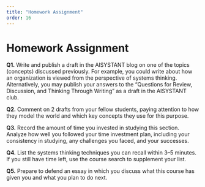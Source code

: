 ```yaml
---
title: "Homework Assignment"
order: 16
---
```


# Homework Assignment

**Q1.** Write and publish a draft in the AISYSTANT blog on one of the topics (concepts) discussed previously. For example, you could write about how an organization is viewed from the perspective of systems thinking. Alternatively, you may publish your answers to the “Questions for Review, Discussion, and Thinking Through Writing” as a draft in the AISYSTANT club.

**Q2.** Comment on 2 drafts from your fellow students, paying attention to how they model the world and which key concepts they use for this purpose.

**Q3.** Record the amount of time you invested in studying this section. Analyze how well you followed your time investment plan, including your consistency in studying, any challenges you faced, and your successes.

**Q4.** List the systems thinking techniques you can recall within 3–5 minutes. If you still have time left, use the course search to supplement your list.

**Q5.** Prepare to defend an essay in which you discuss what this course has given you and what you plan to do next.